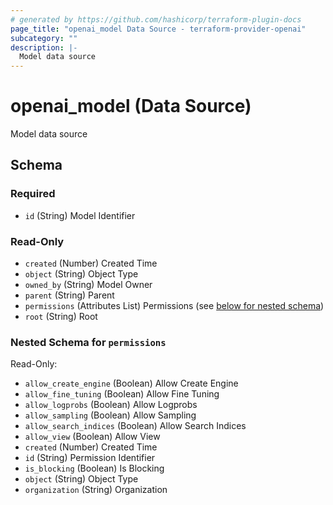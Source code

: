 ```yaml
---
# generated by https://github.com/hashicorp/terraform-plugin-docs
page_title: "openai_model Data Source - terraform-provider-openai"
subcategory: ""
description: |-
  Model data source
---
```


# openai_model (Data Source)

Model data source



<!-- schema generated by tfplugindocs -->
## Schema

### Required

- `id` (String) Model Identifier

### Read-Only

- `created` (Number) Created Time
- `object` (String) Object Type
- `owned_by` (String) Model Owner
- `parent` (String) Parent
- `permissions` (Attributes List) Permissions (see [below for nested schema](#nestedatt--permissions))
- `root` (String) Root

<a id="nestedatt--permissions"></a>
### Nested Schema for `permissions`

Read-Only:

- `allow_create_engine` (Boolean) Allow Create Engine
- `allow_fine_tuning` (Boolean) Allow Fine Tuning
- `allow_logprobs` (Boolean) Allow Logprobs
- `allow_sampling` (Boolean) Allow Sampling
- `allow_search_indices` (Boolean) Allow Search Indices
- `allow_view` (Boolean) Allow View
- `created` (Number) Created Time
- `id` (String) Permission Identifier
- `is_blocking` (Boolean) Is Blocking
- `object` (String) Object Type
- `organization` (String) Organization
